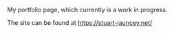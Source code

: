 My portfolio page, which currently is a work in progress.

The site can be found at https://stuart-jauncey.net/
